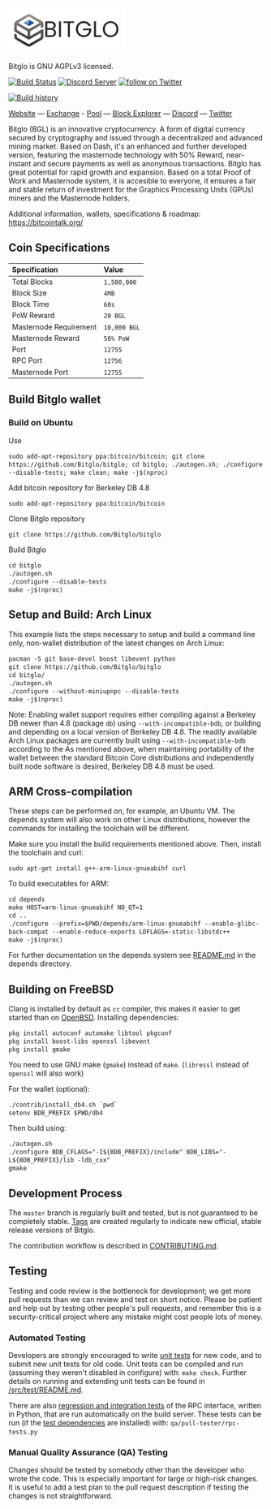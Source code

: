 ![Bitglo Logo](src/qt/res/images/trad/bitglo_logo_horizontal.png)

Bitglo is GNU AGPLv3 licensed.

[![Build Status](https://travis-ci.org/Bitglo/bitglo.svg?branch=master)](https://travis-ci.org/Bitglo/bitglo)
<a href="https://discord.gg/FFzPAbY"><img src="https://discordapp.com/api/guilds/481272240130752513/embed.png" alt="Discord Server" /></a> <a href="https://twitter.com/intent/follow?screen_name=BitgloExchange"><img src="https://img.shields.io/twitter/follow/BitgloExchange.svg?style=social&logo=twitter" alt="follow on Twitter"></a>
                                                                                                                                                     
[![Build history](https://buildstats.info/travisci/chart/Bitglo/bitglo?branch=master)](https://travis-ci.org/Bitglo/bitglo?branch=master)

[Website](https://get.bitglo.io) — [Exchange](https://bitglo.io) - [Pool](https://mine.bitglo.io) — [Block Explorer](https://explorer.bitglo.io) — [Discord](https://discord.gg/FFzPAbY) — [Twitter](https://twitter.com/BitgloExchange)

Bitglo (BGL) is an innovative cryptocurrency. A form of digital currency secured by cryptography and issued through a decentralized and advanced mining market. Based on Dash, it's an enhanced and further developed version, featuring the masternode technology with 50% Reward, near-instant and secure payments as well as anonymous transactions. 
Bitglo has great potential for rapid growth and expansion. Based on a total Proof of Work and Masternode system, it is accesible to everyone, it ensures a fair and stable return of investment for the Graphics Processing Units (GPUs) miners and the Masternode holders.

Additional information, wallets, specifications & roadmap: https://bitcointalk.org/

## Coin Specifications

| Specification | Value |
|:-----------|:-----------|
| Total Blocks | `1,500,000` |
| Block Size | `4MB` |
| Block Time | `60s` |
| PoW Reward | `20 BGL` |
| Masternode Requirement | `10,000 BGL` |
| Masternode Reward | `50% PoW` |
| Port | `12755` |
| RPC Port | `12756` |
| Masternode Port | `12755` |


Build Bitglo wallet
----------

### Build on Ubuntu

Use

    sudo add-apt-repository ppa:bitcoin/bitcoin; git clone https://github.com/Bitglo/bitglo; cd bitglo; ./autogen.sh; ./configure --disable-tests; make clean; make -j$(nproc)


Add bitcoin repository for Berkeley DB 4.8

    sudo add-apt-repository ppa:bitcoin/bitcoin

Clone Bitglo repository

    git clone https://github.com/Bitglo/bitglo

Build Bitglo 

    cd bitglo
    ./autogen.sh
    ./configure --disable-tests
    make -j$(nproc)


Setup and Build: Arch Linux
-----------------------------------
This example lists the steps necessary to setup and build a command line only, non-wallet distribution of the latest changes on Arch Linux:

    pacman -S git base-devel boost libevent python
    git clone https://github.com/Bitglo/bitglo
    cd bitglo/
    ./autogen.sh
    ./configure --without-miniupnpc --disable-tests
    make -j$(nproc)

Note:
Enabling wallet support requires either compiling against a Berkeley DB newer than 4.8 (package `db`) using `--with-incompatible-bdb`,
or building and depending on a local version of Berkeley DB 4.8. The readily available Arch Linux packages are currently built using
`--with-incompatible-bdb` according to the
As mentioned above, when maintaining portability of the wallet between the standard Bitcoin Core distributions and independently built
node software is desired, Berkeley DB 4.8 must be used.


ARM Cross-compilation
-------------------
These steps can be performed on, for example, an Ubuntu VM. The depends system
will also work on other Linux distributions, however the commands for
installing the toolchain will be different.

Make sure you install the build requirements mentioned above.
Then, install the toolchain and curl:

    sudo apt-get install g++-arm-linux-gnueabihf curl

To build executables for ARM:

    cd depends
    make HOST=arm-linux-gnueabihf NO_QT=1
    cd ..
    ./configure --prefix=$PWD/depends/arm-linux-gnueabihf --enable-glibc-back-compat --enable-reduce-exports LDFLAGS=-static-libstdc++
    make -j$(nproc)

For further documentation on the depends system see [README.md](../depends/README.md) in the depends directory.

Building on FreeBSD
--------------------

Clang is installed by default as `cc` compiler, this makes it easier to get
started than on [OpenBSD](build-openbsd.md). Installing dependencies:

    pkg install autoconf automake libtool pkgconf
    pkg install boost-libs openssl libevent
    pkg install gmake

You need to use GNU make (`gmake`) instead of `make`.
(`libressl` instead of `openssl` will also work)

For the wallet (optional):

    ./contrib/install_db4.sh `pwd`
    setenv BDB_PREFIX $PWD/db4

Then build using:

    ./autogen.sh
    ./configure BDB_CFLAGS="-I${BDB_PREFIX}/include" BDB_LIBS="-L${BDB_PREFIX}/lib -ldb_cxx"
    gmake

Development Process
-------------------

The `master` branch is regularly built and tested, but is not guaranteed to be
completely stable. [Tags](https://github.com/Bitglo/bitglo/tags) are created
regularly to indicate new official, stable release versions of Bitglo.

The contribution workflow is described in [CONTRIBUTING.md](CONTRIBUTING.md).


Testing
-------

Testing and code review is the bottleneck for development; we get more pull
requests than we can review and test on short notice. Please be patient and help out by testing
other people's pull requests, and remember this is a security-critical project where any mistake might cost people
lots of money.

### Automated Testing

Developers are strongly encouraged to write [unit tests](src/test/README.md) for new code, and to
submit new unit tests for old code. Unit tests can be compiled and run
(assuming they weren't disabled in configure) with: `make check`. Further details on running
and extending unit tests can be found in [/src/test/README.md](/src/test/README.md).

There are also [regression and integration tests](/qa) of the RPC interface, written
in Python, that are run automatically on the build server.
These tests can be run (if the [test dependencies](/qa) are installed) with: `qa/pull-tester/rpc-tests.py`

### Manual Quality Assurance (QA) Testing

Changes should be tested by somebody other than the developer who wrote the
code. This is especially important for large or high-risk changes. It is useful
to add a test plan to the pull request description if testing the changes is
not straightforward.